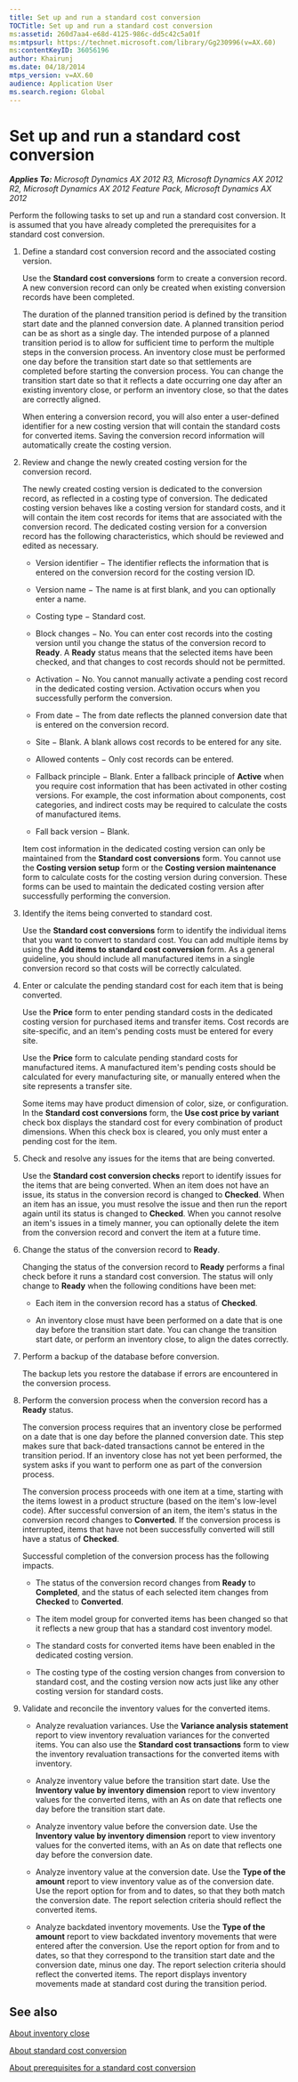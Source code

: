 ```yaml
---
title: Set up and run a standard cost conversion
TOCTitle: Set up and run a standard cost conversion
ms:assetid: 260d7aa4-e68d-4125-986c-dd5c42c5a01f
ms:mtpsurl: https://technet.microsoft.com/library/Gg230996(v=AX.60)
ms:contentKeyID: 36056196
author: Khairunj
ms.date: 04/18/2014
mtps_version: v=AX.60
audience: Application User
ms.search.region: Global
---
```


# Set up and run a standard cost conversion 


_**Applies To:** Microsoft Dynamics AX 2012 R3, Microsoft Dynamics AX 2012 R2, Microsoft Dynamics AX 2012 Feature Pack, Microsoft Dynamics AX 2012_

Perform the following tasks to set up and run a standard cost conversion. It is assumed that you have already completed the prerequisites for a standard cost conversion.

1.  Define a standard cost conversion record and the associated costing version.
    
    Use the **Standard cost conversions** form to create a conversion record. A new conversion record can only be created when existing conversion records have been completed.
    
    The duration of the planned transition period is defined by the transition start date and the planned conversion date. A planned transition period can be as short as a single day. The intended purpose of a planned transition period is to allow for sufficient time to perform the multiple steps in the conversion process. An inventory close must be performed one day before the transition start date so that settlements are completed before starting the conversion process. You can change the transition start date so that it reflects a date occurring one day after an existing inventory close, or perform an inventory close, so that the dates are correctly aligned.
    
    When entering a conversion record, you will also enter a user-defined identifier for a new costing version that will contain the standard costs for converted items. Saving the conversion record information will automatically create the costing version.

2.  Review and change the newly created costing version for the conversion record.
    
    The newly created costing version is dedicated to the conversion record, as reflected in a costing type of conversion. The dedicated costing version behaves like a costing version for standard costs, and it will contain the item cost records for items that are associated with the conversion record. The dedicated costing version for a conversion record has the following characteristics, which should be reviewed and edited as necessary.
    
      - Version identifier − The identifier reflects the information that is entered on the conversion record for the costing version ID.
    
      - Version name − The name is at first blank, and you can optionally enter a name.
    
      - Costing type − Standard cost.
    
      - Block changes − No. You can enter cost records into the costing version until you change the status of the conversion record to **Ready**. A **Ready** status means that the selected items have been checked, and that changes to cost records should not be permitted.
    
      - Activation − No. You cannot manually activate a pending cost record in the dedicated costing version. Activation occurs when you successfully perform the conversion.
    
      - From date − The from date reflects the planned conversion date that is entered on the conversion record.
    
      - Site − Blank. A blank allows cost records to be entered for any site.
    
      - Allowed contents − Only cost records can be entered.
    
      - Fallback principle − Blank. Enter a fallback principle of **Active** when you require cost information that has been activated in other costing versions. For example, the cost information about components, cost categories, and indirect costs may be required to calculate the costs of manufactured items.
    
      - Fall back version − Blank.
    
    Item cost information in the dedicated costing version can only be maintained from the **Standard cost conversions** form. You cannot use the **Costing version setup** form or the **Costing version maintenance** form to calculate costs for the costing version during conversion. These forms can be used to maintain the dedicated costing version after successfully performing the conversion.

3.  Identify the items being converted to standard cost.
    
    Use the **Standard cost conversions** form to identify the individual items that you want to convert to standard cost. You can add multiple items by using the **Add items to standard cost conversion** form. As a general guideline, you should include all manufactured items in a single conversion record so that costs will be correctly calculated.

4.  Enter or calculate the pending standard cost for each item that is being converted.
    
    Use the **Price** form to enter pending standard costs in the dedicated costing version for purchased items and transfer items. Cost records are site-specific, and an item's pending costs must be entered for every site.
    
    Use the **Price** form to calculate pending standard costs for manufactured items. A manufactured item's pending costs should be calculated for every manufacturing site, or manually entered when the site represents a transfer site.
    
    Some items may have product dimension of color, size, or configuration. In the **Standard cost conversions** form, the **Use cost price by variant** check box displays the standard cost for every combination of product dimensions. When this check box is cleared, you only must enter a pending cost for the item.

5.  Check and resolve any issues for the items that are being converted.
    
    Use the **Standard cost conversion checks** report to identify issues for the items that are being converted. When an item does not have an issue, its status in the conversion record is changed to **Checked**. When an item has an issue, you must resolve the issue and then run the report again until its status is changed to **Checked**. When you cannot resolve an item's issues in a timely manner, you can optionally delete the item from the conversion record and convert the item at a future time.

6.  Change the status of the conversion record to **Ready**.
    
    Changing the status of the conversion record to **Ready** performs a final check before it runs a standard cost conversion. The status will only change to **Ready** when the following conditions have been met:
    
      - Each item in the conversion record has a status of **Checked**.
    
      - An inventory close must have been performed on a date that is one day before the transition start date. You can change the transition start date, or perform an inventory close, to align the dates correctly.

7.  Perform a backup of the database before conversion.
    
    The backup lets you restore the database if errors are encountered in the conversion process.

8.  Perform the conversion process when the conversion record has a **Ready** status.
    
    The conversion process requires that an inventory close be performed on a date that is one day before the planned conversion date. This step makes sure that back-dated transactions cannot be entered in the transition period. If an inventory close has not yet been performed, the system asks if you want to perform one as part of the conversion process.
    
    The conversion process proceeds with one item at a time, starting with the items lowest in a product structure (based on the item's low-level code). After successful conversion of an item, the item's status in the conversion record changes to **Converted**. If the conversion process is interrupted, items that have not been successfully converted will still have a status of **Checked**.
    
    Successful completion of the conversion process has the following impacts.
    
      - The status of the conversion record changes from **Ready** to **Completed**, and the status of each selected item changes from **Checked** to **Converted**.
    
      - The item model group for converted items has been changed so that it reflects a new group that has a standard cost inventory model.
    
      - The standard costs for converted items have been enabled in the dedicated costing version.
    
      - The costing type of the costing version changes from conversion to standard cost, and the costing version now acts just like any other costing version for standard costs.

9.  Validate and reconcile the inventory values for the converted items.
    
      - Analyze revaluation variances. Use the **Variance analysis statement** report to view inventory revaluation variances for the converted items. You can also use the **Standard cost transactions** form to view the inventory revaluation transactions for the converted items with inventory.
    
      - Analyze inventory value before the transition start date. Use the **Inventory value by inventory dimension** report to view inventory values for the converted items, with an As on date that reflects one day before the transition start date.
    
      - Analyze inventory value before the conversion date. Use the **Inventory value by inventory dimension** report to view inventory values for the converted items, with an As on date that reflects one day before the conversion date.
    
      - Analyze inventory value at the conversion date. Use the **Type of the amount** report to view inventory value as of the conversion date. Use the report option for from and to dates, so that they both match the conversion date. The report selection criteria should reflect the converted items.
    
      - Analyze backdated inventory movements. Use the **Type of the amount** report to view backdated inventory movements that were entered after the conversion. Use the report option for from and to dates, so that they correspond to the transition start date and the conversion date, minus one day. The report selection criteria should reflect the converted items. The report displays inventory movements made at standard cost during the transition period.

## See also

[About inventory close](about-inventory-close.md)

[About standard cost conversion](about-standard-cost-conversion.md)

[About prerequisites for a standard cost conversion](about-prerequisites-for-a-standard-cost-conversion.md)

  


